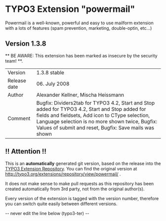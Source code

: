 # TYPO3 Extension "powermail"
Powermail is a well-known, powerful and easy to use mailform extension with a lots of features (spam prevention, marketing, double-optin, etc...)

## Version 1.3.8
** BE AWARE: This extension has been marked as insecure by the security team! **.



<table>
	<tr><td>Version</td><td>1.3.8 stable</td></tr>
	<tr><td>Release date</td><td>06. July 2008</td></tr>
	<tr><td>Author</td><td>Alexander Kellner, Mischa Heissmann</td></tr>
	<tr><td>Comment</td><td>Bugfix: Dividers2tab for TYPO3 4.2, Start and Stop added for TYPO3 4.2, Start and Stop added for fields and fieldsets, Add icon to CType selection, Language selection is no more shown twice, Bugfix: Values of submit and reset, Bugfix: Save mails was shown</td></tr>
</table>

## !! Attention !!
This is an **automatically** generated git version, based on the release into the [TYPO3 Extension Repository](http://www.typo3.org/extensions/).
You can find the original version at http://typo3.org/extensions/repository/view/powermail/ .

It does not make sense to make pull requests as this repository has been created automatically from 3rd party, not from the original author(s).

Every version of the extension is tagged with the version number, therefore you can switch quite easily between different versions.


-- never edit the line below (typo3-ter) --